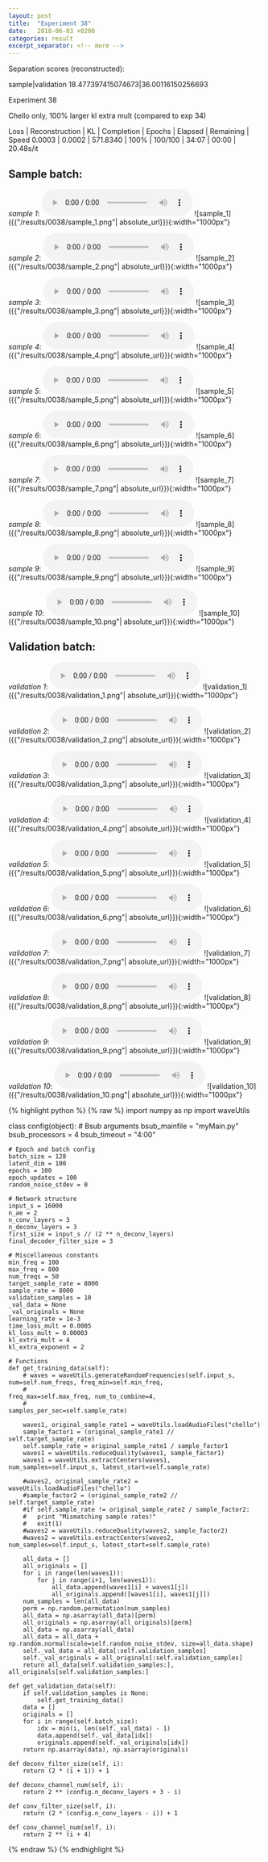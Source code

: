 ```yaml
---
layout: post
title:  "Experiment 38"
date:   2018-06-03 +0200
categories: result
excerpt_separator: <!-- more -->
---
```

Separation scores (reconstructed):

sample|validation
18.477397415074673|36.00116150256693<!-- more -->

Experiment 38

Chello only, 100% larger kl extra mult (compared to exp 34)

Loss | Reconstruction | KL | Completion | Epochs | Elapsed | Remaining | Speed
0.0003 | 0.0002 | 571.8340 | 100% | 100/100 | 34:07 | 00:00 | 20.48s/it

## **Sample batch**:
_sample 1_:
<audio src="/ResultsOverview/results/0038/sample_1.wav" controls preload></audio>
![sample_1]({{"/results/0038/sample_1.png"| absolute_url}}){:width="1000px"}

_sample 2_:
<audio src="/ResultsOverview/results/0038/sample_2.wav" controls preload></audio>
![sample_2]({{"/results/0038/sample_2.png"| absolute_url}}){:width="1000px"}

_sample 3_:
<audio src="/ResultsOverview/results/0038/sample_3.wav" controls preload></audio>
![sample_3]({{"/results/0038/sample_3.png"| absolute_url}}){:width="1000px"}

_sample 4_:
<audio src="/ResultsOverview/results/0038/sample_4.wav" controls preload></audio>
![sample_4]({{"/results/0038/sample_4.png"| absolute_url}}){:width="1000px"}

_sample 5_:
<audio src="/ResultsOverview/results/0038/sample_5.wav" controls preload></audio>
![sample_5]({{"/results/0038/sample_5.png"| absolute_url}}){:width="1000px"}

_sample 6_:
<audio src="/ResultsOverview/results/0038/sample_6.wav" controls preload></audio>
![sample_6]({{"/results/0038/sample_6.png"| absolute_url}}){:width="1000px"}

_sample 7_:
<audio src="/ResultsOverview/results/0038/sample_7.wav" controls preload></audio>
![sample_7]({{"/results/0038/sample_7.png"| absolute_url}}){:width="1000px"}

_sample 8_:
<audio src="/ResultsOverview/results/0038/sample_8.wav" controls preload></audio>
![sample_8]({{"/results/0038/sample_8.png"| absolute_url}}){:width="1000px"}

_sample 9_:
<audio src="/ResultsOverview/results/0038/sample_9.wav" controls preload></audio>
![sample_9]({{"/results/0038/sample_9.png"| absolute_url}}){:width="1000px"}

_sample 10_:
<audio src="/ResultsOverview/results/0038/sample_10.wav" controls preload></audio>
![sample_10]({{"/results/0038/sample_10.png"| absolute_url}}){:width="1000px"}

## **Validation batch**:
_validation 1_:
<audio src="/ResultsOverview/results/0038/validation_1.wav" controls preload></audio>
![validation_1]({{"/results/0038/validation_1.png"| absolute_url}}){:width="1000px"}

_validation 2_:
<audio src="/ResultsOverview/results/0038/validation_2.wav" controls preload></audio>
![validation_2]({{"/results/0038/validation_2.png"| absolute_url}}){:width="1000px"}

_validation 3_:
<audio src="/ResultsOverview/results/0038/validation_3.wav" controls preload></audio>
![validation_3]({{"/results/0038/validation_3.png"| absolute_url}}){:width="1000px"}

_validation 4_:
<audio src="/ResultsOverview/results/0038/validation_4.wav" controls preload></audio>
![validation_4]({{"/results/0038/validation_4.png"| absolute_url}}){:width="1000px"}

_validation 5_:
<audio src="/ResultsOverview/results/0038/validation_5.wav" controls preload></audio>
![validation_5]({{"/results/0038/validation_5.png"| absolute_url}}){:width="1000px"}

_validation 6_:
<audio src="/ResultsOverview/results/0038/validation_6.wav" controls preload></audio>
![validation_6]({{"/results/0038/validation_6.png"| absolute_url}}){:width="1000px"}

_validation 7_:
<audio src="/ResultsOverview/results/0038/validation_7.wav" controls preload></audio>
![validation_7]({{"/results/0038/validation_7.png"| absolute_url}}){:width="1000px"}

_validation 8_:
<audio src="/ResultsOverview/results/0038/validation_8.wav" controls preload></audio>
![validation_8]({{"/results/0038/validation_8.png"| absolute_url}}){:width="1000px"}

_validation 9_:
<audio src="/ResultsOverview/results/0038/validation_9.wav" controls preload></audio>
![validation_9]({{"/results/0038/validation_9.png"| absolute_url}}){:width="1000px"}

_validation 10_:
<audio src="/ResultsOverview/results/0038/validation_10.wav" controls preload></audio>
![validation_10]({{"/results/0038/validation_10.png"| absolute_url}}){:width="1000px"}


{% highlight python %}
{% raw %}
import numpy as np
import waveUtils


class config(object):
	# Bsub arguments
	bsub_mainfile = "myMain.py"
	bsub_processors = 4
	bsub_timeout = "4:00"

	# Epoch and batch config
	batch_size = 128
	latent_dim = 100
	epochs = 100
	epoch_updates = 100
	random_noise_stdev = 0

	# Network structure
	input_s = 16000
	n_ae = 2
	n_conv_layers = 3
	n_deconv_layers = 3
	first_size = input_s // (2 ** n_deconv_layers)
	final_decoder_filter_size = 3

	# Miscellaneous constants
	min_freq = 100
	max_freq = 800
	num_freqs = 50
	target_sample_rate = 8000
	sample_rate = 8000
	validation_samples = 10
	_val_data = None
	_val_originals = None
	learning_rate = 1e-3
	time_loss_mult = 0.0005
	kl_loss_mult = 0.00003
	kl_extra_mult = 4
	kl_extra_exponent = 2

	# Functions
	def get_training_data(self):
		# waves = waveUtils.generateRandomFrequencies(self.input_s, num=self.num_freqs, freq_min=self.min_freq,
		#                                            freq_max=self.max_freq, num_to_combine=4,
		#                                            samples_per_sec=self.sample_rate)

		waves1, original_sample_rate1 = waveUtils.loadAudioFiles("chello")
		sample_factor1 = (original_sample_rate1 // self.target_sample_rate)
		self.sample_rate = original_sample_rate1 / sample_factor1
		waves1 = waveUtils.reduceQuality(waves1, sample_factor1)
		waves1 = waveUtils.extractCenters(waves1, num_samples=self.input_s, latest_start=self.sample_rate)

		#waves2, original_sample_rate2 = waveUtils.loadAudioFiles("chello")
		#sample_factor2 = (original_sample_rate2 // self.target_sample_rate)
		#if self.sample_rate != original_sample_rate2 / sample_factor2:
		#	print "Mismatching sample rates!"
		#	exit(1)
		#waves2 = waveUtils.reduceQuality(waves2, sample_factor2)
		#waves2 = waveUtils.extractCenters(waves2, num_samples=self.input_s, latest_start=self.sample_rate)

		all_data = []
		all_originals = []
		for i in range(len(waves1)):
			for j in range(i+1, len(waves1)):
				all_data.append(waves1[i] + waves1[j])
				all_originals.append([waves1[i], waves1[j]])
		num_samples = len(all_data)
		perm = np.random.permutation(num_samples)
		all_data = np.asarray(all_data)[perm]
		all_originals = np.asarray(all_originals)[perm]
		all_data = np.asarray(all_data)
		all_data = all_data + np.random.normal(scale=self.random_noise_stdev, size=all_data.shape)
		self._val_data = all_data[:self.validation_samples]
		self._val_originals = all_originals[:self.validation_samples]
		return all_data[self.validation_samples:], all_originals[self.validation_samples:]

	def get_validation_data(self):
		if self.validation_samples is None:
			self.get_training_data()
		data = []
		originals = []
		for i in range(self.batch_size):
			idx = min(i, len(self._val_data) - 1)
			data.append(self._val_data[idx])
			originals.append(self._val_originals[idx])
		return np.asarray(data), np.asarray(originals)

	def deconv_filter_size(self, i):
		return (2 * (i + 1)) + 1

	def deconv_channel_num(self, i):
		return 2 ** (config.n_deconv_layers + 3 - i)

	def conv_filter_size(self, i):
		return (2 * (config.n_conv_layers - i)) + 1

	def conv_channel_num(self, i):
		return 2 ** (i + 4)

{% endraw %}
{% endhighlight %}

